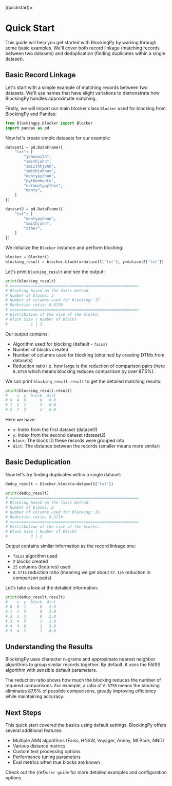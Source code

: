(quickstart)=
# Quick Start

This guide will help you get started with BlockingPy by walking through some basic examples. We'll cover both record linkage (matching records between two datasets) and deduplication (finding duplicates within a single dataset).

## Basic Record Linkage

Let's start with a simple example of matching records between two datasets. We'll use names that have slight variations to demonstrate how BlockingPy handles approximate matching.

Firstly, we will import our main blocker class `Blocker` used for blocking from BlockingPy and Pandas:

```python
from blockingpy.blocker import Blocker
import pandas as pd
```

Now let's create simple datasets for our example:

```python
dataset1 = pd.DataFrame({
    "txt": [
        "johnsmith",
        "smithjohn",
        "smiithhjohn",
        "smithjohnny",
        "montypython",
        "pythonmonty",
        "errmontypython",
        "monty",
    ]
})

dataset2 = pd.DataFrame({
    "txt": [
        "montypython",
        "smithjohn",
        "other",
    ]
})
```
We initialize the `Blocker` instance and perform blocking:

```python
blocker = Blocker()
blocking_result = blocker.block(x=dataset1['txt'], y=dataset2['txt'])
```
Let's print `blocking_result` and see the output:

```python
print(blocking_result)
# ========================================================
# Blocking based on the faiss method.
# Number of blocks: 3
# Number of columns used for blocking: 17
# Reduction ratio: 0.8750
# ========================================================
# Distribution of the size of the blocks:
# Block Size | Number of Blocks
#          1 | 3
```
Our output contains:

- Algorithm used for blocking (default - `faiss`)
- Number of blocks created
- Number of columns used for blocking (obtained by creating DTMs from datasets)
- Reduction ratio i.e. how large is the reduction of comparison pairs (here `0.8750` which means blocking reduces comparison by over 87.5%).

We can print `blocking_result.result` to get the detailed matching results:

```python
print(blocking_result.result)
#    x  y  block  dist
# 0  4  0      0   0.0
# 1  1  1      1   0.0
# 2  7  2      2   6.0
```

Here we have:

- `x`: Index from the first dataset (dataset1)
- `y`: Index from the second dataset (dataset2)
- `block`: The block ID these records were grouped into
- `dist`: The distance between the records (smaller means more similar)

## Basic Deduplication

Now let's try finding duplicates within a single dataset:

```python
dedup_result = blocker.block(x=dataset1['txt'])

print(dedup_result)
# ========================================================
# Blocking based on the faiss method.
# Number of blocks: 2
# Number of columns used for blocking: 25
# Reduction ratio: 0.5714
# ========================================================
# Distribution of the size of the blocks:
# Block Size | Number of Blocks
#          3 | 2
```
Output contains similar information as the record linkage one:

- `faiss` algorithm used
- `2` blocks created
- `25` columns (features) used
- `0.5714` reduction ratio (meaning we get about `57.14%` reduction in comparison pairs)

Let's take a look at the detailed information:
```python
print(dedup_result.result)
#    x  y  block  dist
# 0  0  1      0   2.0
# 1  1  2      0   2.0
# 2  1  3      0   2.0
# 3  4  5      1   2.0
# 4  4  6      1   3.0
# 5  4  7      1   6.0
```

## Understanding the Results

BlockingPy uses character n-grams and approximate nearest neighbor algorithms to group similar records together. By default, it uses the FAISS algorithm with sensible default parameters.

The reduction ratio shows how much the blocking reduces the number of required comparisons. For example, a ratio of `0.8750` means the blocking eliminates 87.5% of possible comparisons, greatly improving efficiency while maintaining accuracy.

## Next Steps

This quick start covered the basics using default settings. BlockingPy offers several additional features:

- Multiple ANN algorithms (Faiss, HNSW, Voyager, Annoy, MLPack, NND)
- Various distance metrics
- Custom text processing options
- Performance tuning parameters
- Eval metrics when true blocks are known

Check out the {ref}`user-guide` for more detailed examples and configuration options.